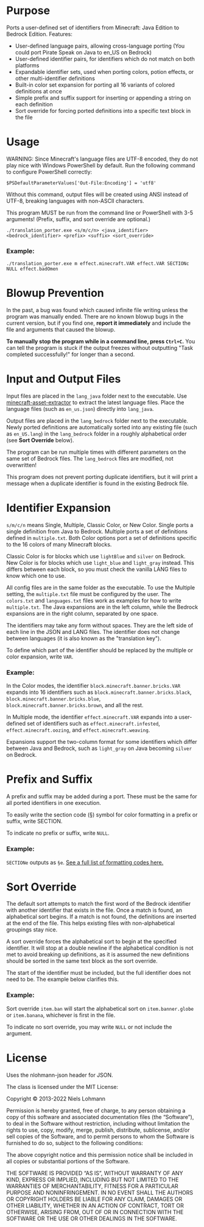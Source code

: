# Purpose
Ports a user-defined set of identifiers from Minecraft: Java Edition to Bedrock Edition. Features:
 - User-defined language pairs, allowing cross-language porting (You could port Pirate Speak on Java to en_US on Bedrock)
 - User-defined identifier pairs, for identifiers which do not match on both platforms
 - Expandable identifier sets, used when porting colors, potion effects, or other multi-identifier definitions
 - Built-in color set expansion for porting all 16 variants of colored definitions at once
 - Simple prefix and suffix support for inserting or appending a string on each definition
 - Sort override for forcing ported definitions into a specific text block in the file

# Usage
WARNING: Since Minecraft's language files are UTF-8 encoded, they do not play nice with Windows PowerShell by default. Run the following command to configure PowerShell correctly:

    $PSDefaultParameterValues['Out-File:Encoding'] = 'utf8'

Without this command, output files will be created using ANSI instead of UTF-8, breaking languages with non-ASCII characters.

This program MUST be run from the command line or PowerShell with 3-5 arguments! (Prefix, suffix, and sort override are optional.)

    ./translation_porter.exe <s/m/c/n> <java_identifier> <bedrock_identifier> <prefix> <suffix> <sort_override>

### Example:

    ./translation_porter.exe m effect.minecraft.VAR effect.VAR SECTIONc NULL effect.badOmen
    
# Blowup Prevention
In the past, a bug was found which caused infinite file writing unless the program was manually ended. There are no known blowup bugs in the current version, but if you find one, **report it immediately** and include the file and arguments that caused the blowup.

**To manually stop the program while in a command line, press `Ctrl+C`.** You can tell the program is stuck if the output freezes without outputting "Task completed successfully!" for longer than a second.

# Input and Output Files
Input files are placed in the `lang_java` folder next to the executable. Use [minecraft-asset-extractor](https://github.com/shivamCode0/minecraft-asset-extractor/tree/main) to extract the latest language files. Place the language files (such as `en_us.json`) directly into `lang_java`.

Output files are placed in the `lang_bedrock` folder next to the executable. Newly ported definitions are automatically sorted into any existing file (such as `en_US.lang`) in the `lang_bedrock` folder in a roughly alphabetical order (see **Sort Override** below).

The program can be run multiple times with different parameters on the same set of Bedrock files. The `lang_bedrock` files are modified, not overwritten!

This program does not prevent porting duplicate identifiers, but it will print a message when a duplicate identifier is found in the existing Bedrock file.

# Identifier Expansion
`s/m/c/n` means Single, Multiple, Classic Color, or New Color. Single ports a single definition from Java to Bedrock. Multiple ports a set of definitions defined in `multiple.txt`. Both Color options port a set of definitions specific to the 16 colors of many Minecraft blocks.

Classic Color is for blocks which use `lightBlue` and `silver` on Bedrock. New Color is for blocks which use `light_blue` and `light_gray` instead. This differs between each block, so you must check the vanilla LANG files to know which one to use.

All config files are in the same folder as the executable. To use the Multiple setting, the `multiple.txt` file must be configured by the user. The `colors.txt` and `languages.txt` files work as examples for how to write `multiple.txt`. The Java expansions are in the left column, while the Bedrock expansions are in the right column, separated by one space.

The identifiers may take any form without spaces. They are the left side of each line in the JSON and LANG files. The identifier does not change between languages (it is also known as the "translation key").

To define which part of the identifier should be replaced by the multiple or color expansion, write `VAR`.

### Example:

In the Color modes, the identifier `block.minecraft.banner.bricks.VAR` expands into 16 identifiers such as `block.minecraft.banner.bricks.black`, `block.minecraft.banner.bricks.blue`, `block.minecraft.banner.bricks.brown`, and all the rest.

In Multiple mode, the identifier `effect.minecraft.VAR` expands into a user-defined set of identifiers such as `effect.minecraft.infested`, `effect.minecraft.oozing`, and  `effect.minecraft.weaving`.

Expansions support the two-column format for some identifiers which differ between Java and Bedrock, such as `light_gray` on Java becoming `silver` on Bedrock.

# Prefix and Suffix
A prefix and suffix may be added during a port. These must be the same for all ported identifiers in one execution.

To easily write the section code (§) symbol for color formatting in a prefix or suffix, write SECTION.

To indicate no prefix or suffix, write `NULL`.

### Example:

`SECTIONe` outputs as `§e`. [See a full list of formatting codes here.](https://minecraft.wiki/w/Formatting_codes#Color_codes)

# Sort Override
The default sort attempts to match the first word of the Bedrock identifier with another identifier that exists in the file. Once a match is found, an alphabetical sort begins. If a match is not found, the definitions are inserted at the end of the file. This helps existing files with non-alphabetical groupings stay nice.

A sort override forces the alphabetical sort to begin at the specified identifier. It will stop at a double newline if the alphabetical condition is not met to avoid breaking up definitions, as it is assumed the new definitions should be sorted in the same text block as the sort override.

The start of the identifier must be included, but the full identifier does not need to be. The example below clarifies this.

### Example:

Sort override `item.ban` will start the alphabetical sort on `item.banner.globe` or `item.banana`, whichever is first in the file.

To indicate no sort override, you may write `NULL` or not include the argument.

# License
Uses the nlohmann-json header for JSON.

The class is licensed under the MIT License:

Copyright © 2013-2022 Niels Lohmann

Permission is hereby granted, free of charge, to any person obtaining a copy of this software and associated documentation files (the “Software”), to deal in the Software without restriction, including without limitation the rights to use, copy, modify, merge, publish, distribute, sublicense, and/or sell copies of the Software, and to permit persons to whom the Software is furnished to do so, subject to the following conditions:

The above copyright notice and this permission notice shall be included in all copies or substantial portions of the Software.

THE SOFTWARE IS PROVIDED “AS IS”, WITHOUT WARRANTY OF ANY KIND, EXPRESS OR IMPLIED, INCLUDING BUT NOT LIMITED TO THE WARRANTIES OF MERCHANTABILITY, FITNESS FOR A PARTICULAR PURPOSE AND NONINFRINGEMENT. IN NO EVENT SHALL THE AUTHORS OR COPYRIGHT HOLDERS BE LIABLE FOR ANY CLAIM, DAMAGES OR OTHER LIABILITY, WHETHER IN AN ACTION OF CONTRACT, TORT OR OTHERWISE, ARISING FROM, OUT OF OR IN CONNECTION WITH THE SOFTWARE OR THE USE OR OTHER DEALINGS IN THE SOFTWARE.
